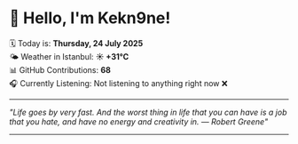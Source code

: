 # 👋 Hello, I'm Kekn9ne!

🗓️ Today is: **Thursday, 24 July 2025**  
🌤️ Weather in Istanbul: **☀️   +31°C**  
📊 GitHub Contributions: **68**  
🎧 Currently Listening: Not listening to anything right now ❌

---

_"Life goes by very fast. And the worst thing in life that you can have is a job that you hate, and have no energy and creativity in. — *Robert Greene*"_

---
